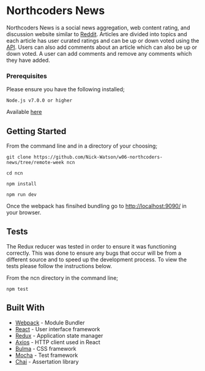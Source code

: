 # Northcoders News

Northcoders News is a social news aggregation, web content rating, and discussion website similar to [Reddit](https://www.reddit.com/). Articles are divided into topics and each article has user curated ratings and can be up or down voted using the [API](https://github.com/Nick-Watson/wk07sprint03_northcoders_news_api_feb2017). Users can also add comments about an article which can also be up or down voted. A user can add comments and remove any comments which they have added.

### Prerequisites

Please ensure you have the following installed;

```
Node.js v7.0.0 or higher
```
Available [here](https://nodejs.org/en/download/current/)

## Getting Started

From the command line and in a directory of your choosing;

````````
git clone https://github.com/Nick-Watson/w06-northcoders-news/tree/remote-week ncn

cd ncn

npm install 

npm run dev

````````
Once the webpack has finsihed bundling go to [http://localhost:9090/](http://localhost:9090/) in your browser.

## Tests

The Redux reducer was tested in order to ensure it was functioning correctly. This was done to ensure any bugs that occur will be from a different source and to speed up the development process. To view the tests please follow the instructions below.

From the ncn directory in the command line;

```
npm test
```

## Built With

* [Webpack](https://webpack.js.org/) - Module Bundler
* [React](https://github.com/facebook/react) - User interface framework
* [Redux](https://github.com/reactjs/redux) - Application state manager
* [Axios](https://github.com/mzabriskie/axios) - HTTP client used in React
* [Bulma](https://rometools.github.io/rome/) - CSS framework
* [Mocha](https://mochajs.org/) - Test framework
* [Chai](http://chaijs.com/) - Assertation library
